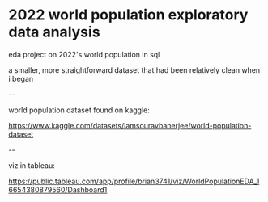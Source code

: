 # 2022 world population exploratory data analysis

eda project on 2022's world population in sql

a smaller, more straightforward dataset that had been relatively clean when i began

--

world population dataset found on kaggle:

https://www.kaggle.com/datasets/iamsouravbanerjee/world-population-dataset

--

viz in tableau:

https://public.tableau.com/app/profile/brian3741/viz/WorldPopulationEDA_16654380879560/Dashboard1
